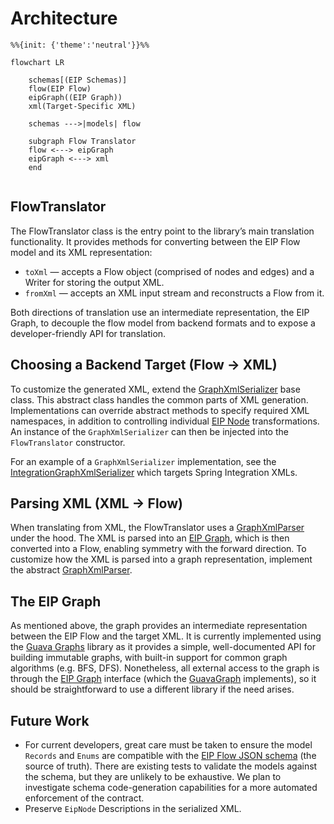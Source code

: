 # Architecture

```mermaid
%%{init: {'theme':'neutral'}}%%

flowchart LR
    
    schemas[(EIP Schemas)]
    flow(EIP Flow)
    eipGraph((EIP Graph))
    xml(Target-Specific XML)
    
    schemas --->|models| flow
    
    subgraph Flow Translator
    flow <---> eipGraph
    eipGraph <---> xml
    end
    
```

## FlowTranslator

The FlowTranslator class is the entry point to the library’s main translation functionality. It provides methods for
converting between the EIP Flow model and its XML representation:

- `toXml` — accepts a Flow object (comprised of nodes and edges) and a Writer for storing the output XML.
- `fromXml` — accepts an XML input stream and reconstructs a Flow from it.

Both directions of translation use an intermediate representation, the EIP Graph, to decouple the flow model from
backend formats and to expose a developer-friendly API for translation.

## Choosing a Backend Target (Flow -> XML)

To customize the generated XML, extend
the [GraphXmlSerializer](src/main/java/org/codice/keip/flow/xml/GraphXmlSerializer.java) base class. This abstract class
handles the common parts of XML generation. Implementations can override abstract methods to specify required XML
namespaces, in addition to controlling individual [EIP Node](src/main/java/org/codice/keip/flow/model/EipNode.java)
transformations. An instance of the `GraphXmlSerializer` can then be injected into the `FlowTranslator`
constructor.

For an example of a `GraphXmlSerializer` implementation, see
the [IntegrationGraphXmlSerializer](src/main/java/org/codice/keip/flow/xml/spring/IntegrationGraphXmlSerializer.java)
which targets Spring Integration XMLs.

## Parsing XML (XML -> Flow)

When translating from XML, the FlowTranslator uses
a [GraphXmlParser](src/main/java/org/codice/keip/flow/xml/GraphXmlParser.java) under the
hood. The XML is parsed into an [EIP Graph](src/main/java/org/codice/keip/flow/model/EipGraph.java), which is then
converted into a Flow, enabling symmetry with the forward direction. To customize how the XML is parsed into a graph
representation, implement the abstract [GraphXmlParser](src/main/java/org/codice/keip/flow/xml/GraphXmlParser.java).

## The EIP Graph

As mentioned above, the graph provides an intermediate representation between the EIP Flow and the target XML. It
is currently implemented using the [Guava Graphs](https://github.com/google/guava/wiki/GraphsExplained) library as it
provides a simple, well-documented API for building immutable graphs, with built-in support for common graph
algorithms (e.g. BFS, DFS). Nonetheless, all external access to the graph is through
the [EIP Graph](src/main/java/org/codice/keip/flow/model/EipGraph.java) interface
(which the [GuavaGraph](src/main/java/org/codice/keip/flow/graph/GuavaGraph.java) implements), so it should be
straightforward to use a different library if the need arises.

## Future Work

- For current developers, great care must be taken to ensure the model `Records` and `Enums` are compatible with
  the [EIP Flow JSON schema](/schemas/model/json/eipFlow.schema.json) (the source of truth). There are existing tests to
  validate the models against the schema, but they are unlikely to be exhaustive. We plan to investigate schema
  code-generation capabilities for a more automated enforcement of the contract.
- Preserve `EipNode` Descriptions in the serialized XML.